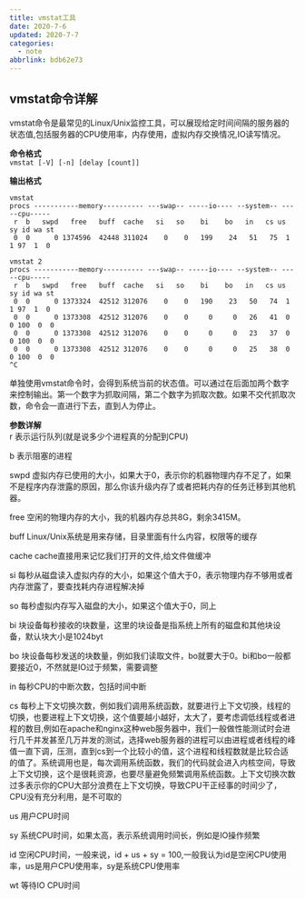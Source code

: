 ```yaml
---
title: vmstat工具
date: 2020-7-6
updated: 2020-7-7
categories:
  - note
abbrlink: bdb62e73
---
```


## **vmstat命令详解**
vmstat命令是最常见的Linux/Unix监控工具，可以展现给定时间间隔的服务器的状态值,包括服务器的CPU使用率，内存使用，虚拟内存交换情况,IO读写情况。

**命令格式**  
`vmstat [-V] [-n] [delay [count]]`

**输出格式**   
	
	vmstat   
	procs -----------memory---------- ---swap-- -----io---- --system-- -----cpu-----
	 r  b   swpd   free   buff  cache   si   so    bi    bo   in   cs us sy id wa st
	 0  0      0 1374596  42448 311024    0    0   199    24   51   75  1  1 97  1  0	
	
	vmstat 2
	procs -----------memory---------- ---swap-- -----io---- --system-- -----cpu-----
	 r  b   swpd   free   buff  cache   si   so    bi    bo   in   cs us sy id wa st
	 0  0      0 1373324  42512 312076    0    0   190    23   50   74  1  1 97  1  0	
	 0  0      0 1373308  42512 312076    0    0     0     0   26   41  0  0 100  0  0	
	 0  0      0 1373308  42512 312076    0    0     0     0   23   37  0  0 100  0  0	
	 0  0      0 1373308  42512 312076    0    0     0     0   25   38  0  0 100  0  0	
	^C

单独使用vmstat命令时，会得到系统当前的状态值。可以通过在后面加两个数字来控制输出。第一个数字为抓取间隔，第二个数字为抓取次数。如果不交代抓取次数，命令会一直进行下去，直到人为停止。

**参数详解**   
r 表示运行队列(就是说多少个进程真的分配到CPU)

b 表示阻塞的进程

swpd 虚拟内存已使用的大小，如果大于0，表示你的机器物理内存不足了，如果不是程序内存泄露的原因，那么你该升级内存了或者把耗内存的任务迁移到其他机器。

free   空闲的物理内存的大小，我的机器内存总共8G，剩余3415M。

buff   Linux/Unix系统是用来存储，目录里面有什么内容，权限等的缓存

cache cache直接用来记忆我们打开的文件,给文件做缓冲

si  每秒从磁盘读入虚拟内存的大小，如果这个值大于0，表示物理内存不够用或者内存泄露了，要查找耗内存进程解决掉

so  每秒虚拟内存写入磁盘的大小，如果这个值大于0，同上

bi  块设备每秒接收的块数量，这里的块设备是指系统上所有的磁盘和其他块设备，默认块大小是1024byt

bo 块设备每秒发送的块数量，例如我们读取文件，bo就要大于0。bi和bo一般都要接近0，不然就是IO过于频繁，需要调整

in 每秒CPU的中断次数，包括时间中断

cs 每秒上下文切换次数，例如我们调用系统函数，就要进行上下文切换，线程的切换，也要进程上下文切换，这个值要越小越好，太大了，要考虑调低线程或者进程的数目,例如在apache和nginx这种web服务器中，我们一般做性能测试时会进行几千并发甚至几万并发的测试，选择web服务器的进程可以由进程或者线程的峰值一直下调，压测，直到cs到一个比较小的值，这个进程和线程数就是比较合适的值了。系统调用也是，每次调用系统函数，我们的代码就会进入内核空间，导致上下文切换，这个是很耗资源，也要尽量避免频繁调用系统函数。上下文切换次数过多表示你的CPU大部分浪费在上下文切换，导致CPU干正经事的时间少了，CPU没有充分利用，是不可取的

us 用户CPU时间

sy 系统CPU时间，如果太高，表示系统调用时间长，例如是IO操作频繁

id  空闲CPU时间，一般来说，id + us + sy = 100,一般我认为id是空闲CPU使用率，us是用户CPU使用率，sy是系统CPU使用率

wt 等待IO CPU时间

